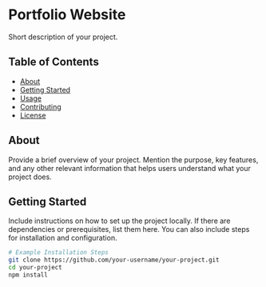 # Portfolio Website

Short description of your project.

## Table of Contents

- [About](#about)
- [Getting Started](#getting-started)
- [Usage](#usage)
- [Contributing](#contributing)
- [License](#license)

## About

Provide a brief overview of your project. Mention the purpose, key features, and any other relevant information that helps users understand what your project does.

## Getting Started

Include instructions on how to set up the project locally. If there are dependencies or prerequisites, list them here. You can also include steps for installation and configuration.

```bash
# Example Installation Steps
git clone https://github.com/your-username/your-project.git
cd your-project
npm install
